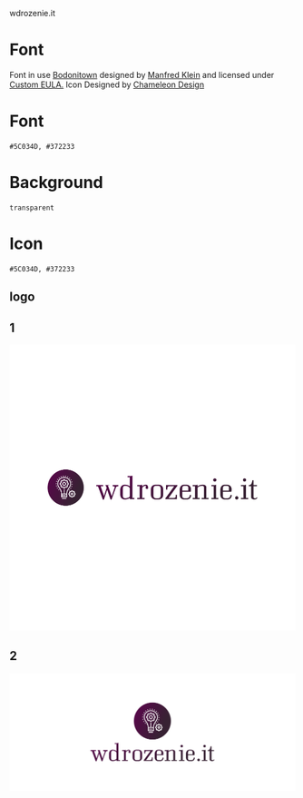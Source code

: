 wdrozenie.it

# Font


Font in use <a target="_blank" href="https://www.fontsquirrel.com/fonts/Bodonitown">Bodonitown</a> designed by
<a target="_blank" href="http://manfred-klein.ina-mar.com/">Manfred Klein</a>
and licensed under
<a target="_blank" href="https://www.fontsquirrel.com/license/Bodonitown">Custom EULA.</a>
  Icon Designed by
  <a target="_blank" href="https://thenounproject.com/Chamedesign">Chameleon Design</a>


# Font

    #5C034D, #372233


# Background
    
    transparent

# Icon
  
    #5C034D, #372233
  
  
    
    
## logo


## 1
![1/cover.png](1/default.png)

## 2
![2/cover.png](2/cover.png)
